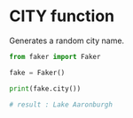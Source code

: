 # **CITY** function

Generates a random city name.

```py
from faker import Faker

fake = Faker()

print(fake.city())

# result : Lake Aaronburgh
```
